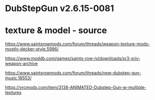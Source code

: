 
# DubStepGun v2.6.15-0081

# texture & model - source

https://www.saintsrowmods.com/forum/threads/weapon-texture-mods-mostly-decker-style.5996/

https://www.moddb.com/games/saints-row-iv/downloads/sr3-sriv-weapon-archive

https://www.saintsrowmods.com/forum/threads/new-dubstep-gun-music.18553/

https://vrcmods.com/item/3138-ANIMATED-Dubstep-Gun-w-multiple-textures



